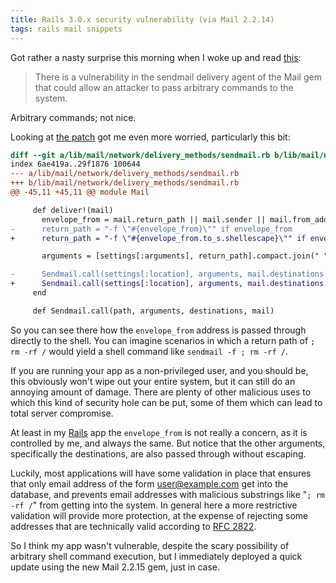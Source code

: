 ```yaml
---
title: Rails 3.0.x security vulnerability (via Mail 2.2.14)
tags: rails mail snippets
---
```


Got rather a nasty surprise this morning when I woke up and read [this](http://groups.google.com/group/mail-ruby/browse_thread/thread/e93bbd05706478dd?pli=1):

> There is a vulnerability in the sendmail delivery agent of the Mail gem that could allow an attacker to pass arbitrary commands to the system.

Arbitrary commands; not nice.

Looking at [the patch](https://github.com/mikel/mail/raw/master/patches/20110126_sendmail.patch) got me even more worried, particularly this bit:

```diff
diff --git a/lib/mail/network/delivery_methods/sendmail.rb b/lib/mail/network/delivery_methods/sendmail.rb
index 6ae419a..29f1876 100644
--- a/lib/mail/network/delivery_methods/sendmail.rb
+++ b/lib/mail/network/delivery_methods/sendmail.rb
@@ -45,11 +45,11 @@ module Mail

     def deliver!(mail)
       envelope_from = mail.return_path || mail.sender || mail.from_addrs.first
-      return_path = "-f \"#{envelope_from}\"" if envelope_from
+      return_path = "-f \"#{envelope_from.to_s.shellescape}\"" if envelope_from

       arguments = [settings[:arguments], return_path].compact.join(" ")

-      Sendmail.call(settings[:location], arguments, mail.destinations.join(" "), mail)
+      Sendmail.call(settings[:location], arguments, mail.destinations.collect(&:shellescape).join(" "), mail)
     end

     def Sendmail.call(path, arguments, destinations, mail)
```

So you can see there how the `envelope_from` address is passed through directly to the shell. You can imagine scenarios in which a return path of `; rm -rf /` would yield a shell command like `sendmail -f ; rm -rf /`.

If you are running your app as a non-privileged user, and you should be, this obviously won't wipe out your entire system, but it can still do an annoying amount of damage. There are plenty of other malicious uses to which this kind of security hole can be put, some of them which can lead to total server compromise.

At least in my [Rails](/wiki/Rails) app the `envelope_from` is not really a concern, as it is controlled by me, and always the same. But notice that the other arguments, specifically the destinations, are also passed through without escaping.

Luckily, most applications will have some validation in place that ensures that only email address of the form <user@example.com> get into the database, and prevents email addresses with malicious substrings like "`; rm -rf /`" from getting into the system. In general here a more restrictive validation will provide more protection, at the expense of rejecting some addresses that are technically valid according to [RFC 2822](/wiki/RFC_2822).

So I think my app wasn't vulnerable, despite the scary possibility of arbitrary shell command execution, but I immediately deployed a quick update using the new Mail 2.2.15 gem, just in case.
